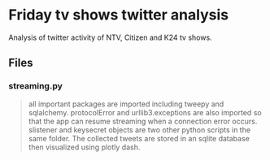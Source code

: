 # Friday tv shows twitter analysis
Analysis of twitter activity of NTV, Citizen and K24 tv shows.

## Files
### streaming.py
>all important packages are imported including tweepy and sqlalchemy.
>protocolError and urllib3.exceptions are also imported so that the app can resume streaming when a connection error occurs.
>slistener and keysecret objects are two other python scripts in the same folder.
>The collected tweets are stored in an sqlite database then visualized using plotly dash.
